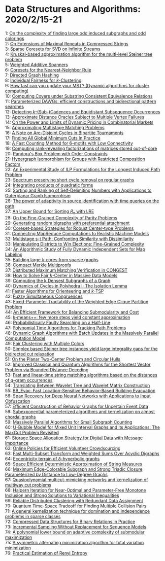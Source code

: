 # Data Structures and Algorithms: 2020/2/15-21  
1: [On the complexity of finding large odd induced subgraphs and odd  colorings](https://doi.org/10.48550/arXiv.2002.06078)  
2: [On Extensions of Maximal Repeats in Compressed Strings](https://doi.org/10.48550/arXiv.2002.06265)  
3: [Sparse Coresets for SVD on Infinite Streams](https://doi.org/10.48550/arXiv.2002.06296)  
4: [Kruskal-based approximation algorithm for the multi-level Steiner tree  problem](https://doi.org/10.48550/arXiv.2002.06421)  
5: [Weighted Additive Spanners](https://doi.org/10.48550/arXiv.2002.07152)  
6: [Coresets for the Nearest-Neighbor Rule](https://doi.org/10.48550/arXiv.2002.06650)  
7: [Directed Graph Hashing](https://doi.org/10.48550/arXiv.2002.06653)  
8: [Individual Fairness for $k$-Clustering](https://doi.org/10.48550/arXiv.2002.06742)  
9: [How fast can you update your MST? (Dynamic algorithms for cluster  computing)](https://doi.org/10.48550/arXiv.2002.06762)  
10: [Computing Covers under Substring Consistent Equivalence Relations](https://doi.org/10.48550/arXiv.2002.06764)  
11: [Parameterized DAWGs: efficient constructions and bidirectional pattern  searches](https://doi.org/10.48550/arXiv.2002.06786)  
12: [Detecting $k$-(Sub-)Cadences and Equidistant Subsequence Occurrences](https://doi.org/10.48550/arXiv.2002.06796)  
13: [Approximate Distance Oracles Subject to Multiple Vertex Failures](https://doi.org/10.48550/arXiv.2002.06812)  
14: [On the Power and Limits of Dynamic Pricing in Combinatorial Markets](https://doi.org/10.48550/arXiv.2002.06863)  
15: [Approximating Multistage Matching Problems](https://doi.org/10.48550/arXiv.2002.06887)  
16: [A Note on Arc-Disjoint Cycles in Bipartite Tournaments](https://doi.org/10.48550/arXiv.2002.06912)  
17: [Finding All Global Minimum Cuts In Practice](https://doi.org/10.48550/arXiv.2002.06948)  
18: [A Fast Counting Method for 6-motifs with Low Connectivity](https://doi.org/10.48550/arXiv.2002.06957)  
19: [Computing rank-revealing factorizations of matrices stored out-of-core](https://doi.org/10.48550/arXiv.2002.06960)  
20: [Pandora's Box Problem with Order Constraints](https://doi.org/10.48550/arXiv.2002.06968)  
21: [Hypergraph Isomorphism for Groups with Restricted Composition Factors](https://doi.org/10.48550/arXiv.2002.06997)  
22: [An Experimental Study of ILP Formulations for the Longest Induced Path  Problem](https://doi.org/10.48550/arXiv.2002.07012)  
23: [Spectrum preserving short cycle removal on regular graphs](https://doi.org/10.48550/arXiv.2002.07211)  
24: [Integrating products of quadratic forms](https://doi.org/10.48550/arXiv.2002.07249)  
25: [Sorting and Ranking of Self-Delimiting Numbers with Applications to  Outerplanar Graph Isomorphism](https://doi.org/10.48550/arXiv.2002.07287)  
26: [The power of adaptivity in source identification with time queries on  the path](https://doi.org/10.48550/arXiv.2002.07336)  
27: [An Upper Bound for Sorting $R_n$ with LRE](https://doi.org/10.48550/arXiv.2002.07342)  
28: [On the Fine-Grained Complexity of Parity Problems](https://doi.org/10.48550/arXiv.2002.07415)  
29: [Generating random bigraphs with preferential attachment](https://doi.org/10.48550/arXiv.2002.07448)  
30: [Coreset-based Strategies for Robust Center-type Problems](https://doi.org/10.48550/arXiv.2002.07463)  
31: [Connecting MapReduce Computations to Realistic Machine Models](https://doi.org/10.48550/arXiv.2002.07553)  
32: [Multistage s-t Path: Confronting Similarity with Dissimilarity](https://doi.org/10.48550/arXiv.2002.07569)  
33: [Manipulating Districts to Win Elections: Fine-Grained Complexity](https://doi.org/10.48550/arXiv.2002.07607)  
34: [An Algorithmic Study of Fully Dynamic Independent Sets for Map Labeling](https://doi.org/10.48550/arXiv.2002.07611)  
35: [Building large k-cores from sparse graphs](https://doi.org/10.48550/arXiv.2002.07612)  
36: [Compact Merkle Multiproofs](https://doi.org/10.48550/arXiv.2002.07648)  
37: [Distributed Maximum Matching Verification in CONGEST](https://doi.org/10.48550/arXiv.2002.07649)  
38: [How to Solve Fair $k$-Center in Massive Data Models](https://doi.org/10.48550/arXiv.2002.07682)  
39: [Computing the k Densest Subgraphs of a Graph](https://doi.org/10.48550/arXiv.2002.07695)  
40: [Dynamics of Cycles in Polyhedra I: The Isolation Lemma](https://doi.org/10.48550/arXiv.2002.07698)  
41: [Faster Algorithms for Orienteering and $k$-TSP](https://doi.org/10.48550/arXiv.2002.07727)  
42: [Fuzzy Simultaneous Congruences](https://doi.org/10.48550/arXiv.2002.07746)  
43: [Fixed-Parameter Tractability of the Weighted Edge Clique Partition  Problem](https://doi.org/10.48550/arXiv.2002.07761)  
44: [An Efficient Framework for Balancing Submodularity and Cost](https://doi.org/10.48550/arXiv.2002.07782)  
45: [k-means++: few more steps yield constant approximation](https://doi.org/10.48550/arXiv.2002.07784)  
46: [Probabilistically Faulty Searching on a Half-Line](https://doi.org/10.48550/arXiv.2002.07797)  
47: [Polynomial Time Algorithms for Tracking Path Problems](https://doi.org/10.48550/arXiv.2002.07799)  
48: [Dynamic Graph Algorithms with Batch Updates in the Massively Parallel  Computation Model](https://doi.org/10.48550/arXiv.2002.07800)  
49: [Fair Clustering with Multiple Colors](https://doi.org/10.48550/arXiv.2002.07892)  
50: [Simplex based Steiner tree instances yield large integrality gaps for  the bidirected cut relaxation](https://doi.org/10.48550/arXiv.2002.07912)  
51: [On the Planar Two-Center Problem and Circular Hulls](https://doi.org/10.48550/arXiv.2002.07945)  
52: [Improved Classical and Quantum Algorithms for the Shortest Vector  Problem via Bounded Distance Decoding](https://doi.org/10.48550/arXiv.2002.07955)  
53: [Fast and linear-time string matching algorithms based on the distances  of $q$-gram occurrences](https://doi.org/10.48550/arXiv.2002.08004)  
54: [Translating Between Wavelet Tree and Wavelet Matrix Construction](https://doi.org/10.48550/arXiv.2002.08061)  
55: [BB_Evac: Fast Location-Sensitive Behavior-Based Building Evacuation](https://doi.org/10.48550/arXiv.2002.08114)  
56: [Span Recovery for Deep Neural Networks with Applications to Input  Obfuscation](https://doi.org/10.48550/arXiv.2002.08202)  
57: [Efficient Construction of Behavior Graphs for Uncertain Event Data](https://doi.org/10.48550/arXiv.2002.08225)  
58: [Subexponential parameterized algorithms and kernelization on almost  chordal graphs](https://doi.org/10.48550/arXiv.2002.08226)  
59: [Massively Parallel Algorithms for Small Subgraph Counting](https://doi.org/10.48550/arXiv.2002.08299)  
60: [U-Bubble Model for Mixed Unit Interval Graphs and its Applications: The  MaxCut Problem Revisited](https://doi.org/10.48550/arXiv.2002.08311)  
61: [Storage Space Allocation Strategy for Digital Data with Message  Importance](https://doi.org/10.48550/arXiv.2002.08428)  
62: [Online Policies for Efficient Volunteer Crowdsourcing](https://doi.org/10.48550/arXiv.2002.08474)  
63: [Fast Multi-Subset Transform and Weighted Sums Over Acyclic Digraphs](https://doi.org/10.48550/arXiv.2002.08475)  
64: [Eccentricity terrain of $\delta$-hyperbolic graphs](https://doi.org/10.48550/arXiv.2002.08495)  
65: [Space Efficient Deterministic Approximation of String Measures](https://doi.org/10.48550/arXiv.2002.08498)  
66: [Maximum Edge-Colorable Subgraph and Strong Triadic Closure Parameterized  by Distance to Low-Degree Graphs](https://doi.org/10.48550/arXiv.2002.08659)  
67: [Quasipolynomial multicut-mimicking networks and kernelization of  multiway cut problems](https://doi.org/10.48550/arXiv.2002.08825)  
68: [Halpern Iteration for Near-Optimal and Parameter-Free Monotone Inclusion  and Strong Solutions to Variational Inequalities](https://doi.org/10.48550/arXiv.2002.08872)  
69: [Reliable Distributed Clustering with Redundant Data Assignment](https://doi.org/10.48550/arXiv.2002.08892)  
70: [Quantum Time-Space Tradeoff for Finding Multiple Collision Pairs](https://doi.org/10.48550/arXiv.2002.08944)  
71: [A general kernelization technique for domination and independence  problems in sparse classes](https://doi.org/10.48550/arXiv.2002.09028)  
72: [Compressed Data Structures for Binary Relations in Practice](https://doi.org/10.48550/arXiv.2002.09041)  
73: [Incremental Sampling Without Replacement for Sequence Models](https://doi.org/10.48550/arXiv.2002.09067)  
74: [A polynomial lower bound on adaptive complexity of submodular  maximization](https://doi.org/10.48550/arXiv.2002.09130)  
75: [A symmetric alternating minimization algorithm for total variation  minimization](https://doi.org/10.48550/arXiv.2002.09180)  
76: [Practical Estimation of Renyi Entropy](https://doi.org/10.48550/arXiv.2002.09264)  